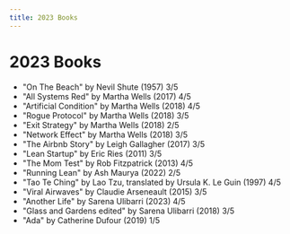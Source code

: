 ```yaml
---
title: 2023 Books
---
```


# 2023 Books

- "On The Beach" by Nevil Shute (1957) 3/5
- "All Systems Red" by Martha Wells (2017) 4/5
- "Artificial Condition" by Martha Wells (2018) 4/5
- "Rogue Protocol" by Martha Wells (2018) 3/5
- "Exit Strategy" by Martha Wells (2018) 2/5
- "Network Effect" by Martha Wells (2018) 3/5
- "The Airbnb Story" by Leigh Gallagher (2017) 3/5
- "Lean Startup" by Eric Ries (2011) 3/5
- "The Mom Test" by Rob Fitzpatrick (2013) 4/5
- "Running Lean" by Ash Maurya (2022) 2/5
- "Tao Te Ching" by Lao Tzu, translated by Ursula K. Le Guin (1997) 4/5
- "Viral Airwaves" by Claudie Arseneault (2015) 3/5
- "Another Life" by Sarena Ulibarri (2023) 4/5
- "Glass and Gardens edited" by Sarena Ulibarri (2018) 3/5
- "Ada" by Catherine Dufour (2019) 1/5
